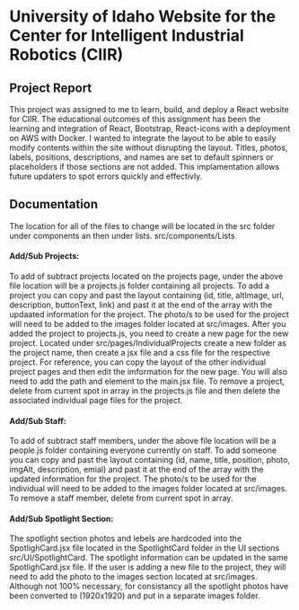 # University of Idaho Website for the Center for Intelligent Industrial Robotics (CIIR)

## Project Report

This project was assigned to me to learn, build, and deploy a React website for CIIR. The educational outcomes of this assignment has been the learning and integration of React, Bootstrap, React-icons with a deployment on AWS with Docker. I wanted to integrate the layout to be able to easily modify contents within the site without disrupting the layout. Titles, photos, labels, positions, descriptions, and names are set to default spinners or placeholders if those sections are not added. This implamentation allows future updaters to spot errors quickly and effectivly.


## Documentation
The location for all of the files to change will be located in the src folder under components an then under lists. src/components/Lists

#### Add/Sub Projects:
To add of subtract projects located on the projects page, under the above file location will be a projects.js folder containing all projects. To add a project you can copy and past the layout containing (id, title, altImage, url, description, buttonText, link) and past it at the end of the array with the updaated information for the project. The photo/s to be used for the project will need to be added to the images folder located at src/images. After you added the project to projects.js, you need to create a new page for the new project. Located under src/pages/IndividualProjects create a new folder as the project name, then create a jsx file and a css file for the respective project. For reference, you can copy the layout of the other individual project pages and then edit the imformation for the new page. You will also need to add the path and element to the main.jsx file. To remove a project, delete from current spot in array in the projects.js file and then delete the associated individual page files for the project.

#### Add/Sub Staff:
To add of subtract staff members, under the above file location will be a people.js folder containing everyone currently on staff. To add someone you can copy and past the layout containing (id, name, title, position, photo, imgAlt, description, emial) and past it at the end of the array with the updated information for the project. The photo/s to be used for the individual will need to be added to the images folder located at src/images. To remove a staff member, delete from current spot in array.

#### Add/Sub Spotlight Section:
The spotlight section photos and lebels are hardcoded into the SpotlighCard.jsx file located in the SpotlightCard folder in the UI sections src/UI/SpotlightCard. The spotlight information can be updated in the same SpotlighCard.jsx file. If the user is adding a new file to the project, they will need to add the photo to the images section located at src/images. Although not 100% necessary, for consistancy all the spotlight photos have been converted to (1920x1920) and put in a separate images folder.